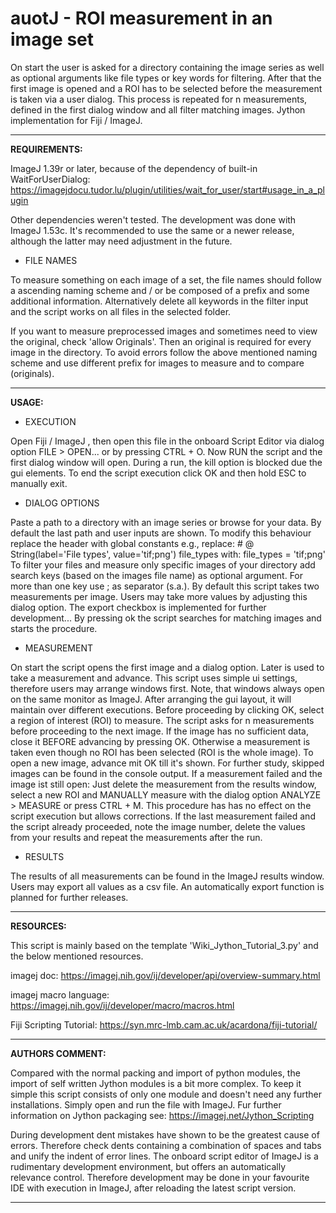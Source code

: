 # auotJ - ROI measurement in an image set

On start the user is asked for a directory containing the image series as well
as optional arguments like file types or key words for filtering. After that
the first image is opened and a ROI has to be selected before the measurement
is taken via a user dialog. This process is repeated for n measurements,
defined in the first dialog window and all filter matching images.
Jython implementation for Fiji / ImageJ.

----------

**REQUIREMENTS:**

ImageJ 1.39r or later, because of the dependency of built-in WaitForUserDialog:
https://imagejdocu.tudor.lu/plugin/utilities/wait_for_user/start#usage_in_a_plugin

Other dependencies weren't tested. The development was done with ImageJ
1.53c. It's recommended to use the same or a newer release, although the
latter may need adjustment in the future.

- FILE NAMES

To measure something on each image of a set, the file names should follow a
ascending naming scheme and / or be composed of a prefix and some additional
information. Alternatively delete all keywords in the filter input and the
script works on all files in the selected folder.

If you want to measure preprocessed images and sometimes need to view the
original, check 'allow Originals'. Then an original is required for every
image in the directory. To avoid errors follow the above mentioned naming
scheme and use different prefix for images to measure and to compare
(originals).

----------

**USAGE:**

- EXECUTION

Open Fiji / ImageJ , then open this file in the onboard Script Editor via
dialog option FILE > OPEN... or by pressing CTRL + O.
Now RUN the script and the first dialog window will open.
During a run, the kill option is blocked due the gui elements.
    To end the script execution click OK and then hold ESC to manually exit.

- DIALOG OPTIONS

Paste a path to a directory with an image series or browse for your data.
By default the last path and user inputs are shown. To modify this
behaviour replace the header with global constants e.g.,
replace:    # @ String(label='File types', value='tif;png') file_types
with:       file_types = 'tif;png'
To filter your files and measure only specific images of your directory add
search keys (based on the images file name) as optional argument. For more
than one key use ; as separator (s.a.).
By default this script takes two measurements per image. Users may take more
values by adjusting this dialog option.
The export checkbox is implemented for further development...
By pressing ok the script searches for matching images and starts the
procedure.

- MEASUREMENT

On start the script opens the first image and a dialog option. Later is
used to take a measurement and advance. This script uses simple ui
settings, therefore users may arrange windows first.
    Note, that windows always open on the same monitor as ImageJ. After
    arranging the gui layout, it will maintain over different executions.
Before proceeding by clicking OK, select a region of interest (ROI) to
measure. The script asks for n measurements before proceeding to the next
image.
    If the image has no sufficient data, close it BEFORE advancing by
    pressing OK. Otherwise a measurement is taken even though no ROI has
    been selected (ROI is the whole image).
    To open a new image, advance mit OK till it's shown.
    For further study, skipped images can be found in the console output.
If a measurement failed and the image ist still open:
    Just delete the measurement from the results window, select a new ROI and
    MANUALLY measure with the dialog option ANALYZE > MEASURE or press CTRL + M.
    This procedure has has no effect on the script execution but allows
    corrections.
    If the last measurement failed and the script already proceeded, note the
    image number, delete the values from your results and repeat the
    measurements after the run.

- RESULTS

The results of all measurements can be found in the ImageJ results
window. Users may export all values as a csv file.
An automatically export function is planned for further releases.

----------

**RESOURCES:**

This script is mainly based on the template 'Wiki_Jython_Tutorial_3.py'
and the below mentioned resources.

imagej doc:
https://imagej.nih.gov/ij/developer/api/overview-summary.html

imagej macro language:
https://imagej.nih.gov/ij/developer/macro/macros.html

Fiji Scripting Tutorial:
https://syn.mrc-lmb.cam.ac.uk/acardona/fiji-tutorial/

----------

**AUTHORS COMMENT:**

Compared with the normal packing and import of python modules, the import of
self written Jython modules is a bit more complex. To keep it simple this
script consists of only one module and doesn't need any further
installations. Simply open and run the file with ImageJ.
Fur further information on Jython packaging see:
https://imagej.net/Jython_Scripting

During development dent mistakes have shown to be the greatest cause of
errors. Therefore check dents containing a combination of spaces and tabs and
unify the indent of error lines.
The onboard script editor of ImageJ is a rudimentary development environment,
but offers an automatically relevance control. Therefore development may be
done in your favourite IDE with execution in ImageJ, after reloading the latest
script version.

----------
